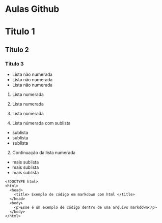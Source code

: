 # Aulas Github

# Titulo 1
## Titulo 2
### Titulo 3

- Lista não numerada
- Lista não numerada 
- Lista não numerada

1. Lista numerada
2. Lista numerada
3. Lista numerada

1. Lista númerada com sublista 
  - sublista
  - sublista
  - sublista
2. Continuação da lista numerada
  - mais sublista
  - mais sublista
  - mais sublista
  
  
```
<!DOCTYPE html>
<html>
  <head>
    <title> Exemplo de código em markdown com html </title>
  </head>
  <body>
    <p>Esse é um exemplo de código dentro de uma arquivo markdown</p>
  </body>
</html>
```

